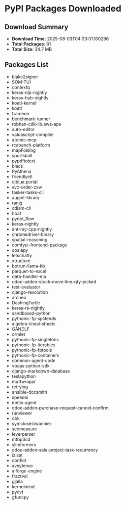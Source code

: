 # PyPI Packages Downloaded

## Download Summary
- **Download Time**: 2025-08-03T04:33:01.100296
- **Total Packages**: 81
- **Total Size**: 34.7 MB

## Packages List
- blake2signer
- SOM-TUI
- contextq
- keras-nlp-nightly
- keras-hub-nightly
- koatl-kernel
- koatl
- frameon
- benchmark-runner
- robhan-cdk-lib.aws-aps
- auto-editor
- valuascript-compiler
- atomic-mcp
- rcabench-platform
- mapFolding
- sportsball
- pypdftotext
- blacs
- PyAthena
- friendlyetl
- djblue.portal
- svc-order-zxw
- tasker-tasks-cli
- augint-library
- ranjg
- cdiam-cli
- hbat
- pydot_flow
- keras-nightly
- ant-ray-cpp-nightly
- chromedriver-binary
- spatial-reasoning
- comfyui-frontend-package
- coaiapy
- letschatty
- xtructure
- botrun-llama-kb
- parquet-to-excel
- data-handler-ela
- odoo-addon-stock-move-line-qty-picked
- test-evaluator
- django-revolution
- archeo
- DashingTurtle
- keras-rs-nightly
- sandboxed-python
- pythonic-fp-splitends
- algebra-lineal-sheets
- GANDLF
- ormlet
- pythonic-fp-singletons
- pythonic-fp-iterables
- pythonic-fp-fptools
- pythonic-fp-containers
- common-agent-code
- vbaas-python-sdk
- django-markdown-database
- teslapython
- mqttwrappr
- retrying
- ansible-docsmith
- speedai
- metis-agent
- odoo-addon-purchase-request-cancel-confirm
- runviewer
- obk
- symclosestwannier
- secmeasure
- leverparser
- mtbp3cd
- slimformers
- odoo-addon-sale-project-task-recurrency
- izisat
- confkit
- aveytense
- aiforge-engine
- fractvol
- gjalla
- kernelmind
- pycvt
- gfuncpy
